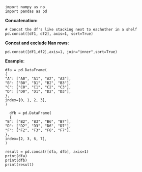 ```run-python {pre}
import numpy as np
import pandas as pd
```

**Concatenation:**
```run-python
# Concat the df's like stacking next to eachother in a shelf
pd.concat([df1, df2], axis=1, sort=True)
```

**Concat and exclude Nan rows:**
```run-python
pd.concat([df1,df2],axis=1, join="inner",sort=True)
```

**Example:**
```run-python
dfa = pd.DataFrame(
{
"A": ["A0", "A1", "A2", "A3"],
"B": ["B0", "B1", "B2", "B3"],
"C": ["C0", "C1", "C2", "C3"],
"D": ["D0", "D1", "D2", "D3"],
},
index=[0, 1, 2, 3],
)

  dfb = pd.DataFrame(
  {
"B": ["B2", "B3", "B6", "B7"],
"D": ["D2", "D3", "D6", "D7"],
"F": ["F2", "F3", "F6", "F7"],
},
index=[2, 3, 6, 7],
)

result = pd.concat([dfa, dfb], axis=1)
print(dfa)
print(dfb)
print(result)
```